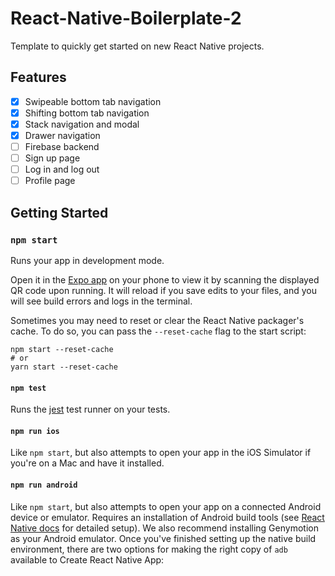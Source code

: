 # React-Native-Boilerplate-2
Template to quickly get started on new React Native projects. 

## Features
- [x] Swipeable bottom tab navigation
- [x] Shifting bottom tab navigation
- [x] Stack navigation and modal
- [x] Drawer navigation
- [ ] Firebase backend
- [ ] Sign up page
- [ ] Log in and log out
- [ ] Profile page

## Getting Started

### `npm start`

Runs your app in development mode.

Open it in the [Expo app](https://expo.io) on your phone to view it by scanning the displayed QR code upon running. It will reload if you save edits to your files, and you will see build errors and logs in the terminal.

Sometimes you may need to reset or clear the React Native packager's cache. To do so, you can pass the `--reset-cache` flag to the start script:

```
npm start --reset-cache
# or
yarn start --reset-cache
```

#### `npm test`

Runs the [jest](https://github.com/facebook/jest) test runner on your tests.

#### `npm run ios`

Like `npm start`, but also attempts to open your app in the iOS Simulator if you're on a Mac and have it installed.

#### `npm run android`

Like `npm start`, but also attempts to open your app on a connected Android device or emulator. Requires an installation of Android build tools (see [React Native docs](https://facebook.github.io/react-native/docs/getting-started.html) for detailed setup). We also recommend installing Genymotion as your Android emulator. Once you've finished setting up the native build environment, there are two options for making the right copy of `adb` available to Create React Native App:

